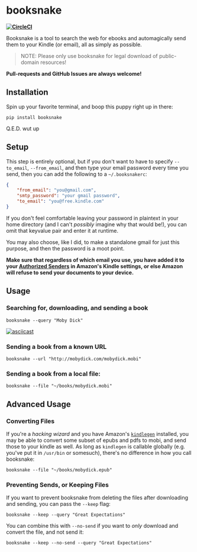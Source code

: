 # booksnake

**[![CircleCI](https://circleci.com/gh/j6k4m8/booksnake.svg?style=svg)](https://circleci.com/gh/j6k4m8/booksnake)**

Booksnake is a tool to search the web for ebooks and automagically send them to your Kindle (or email), all as simply as possible.

> NOTE: Please only use booksnake for legal download of public-domain resources!

**Pull-requests and GitHub Issues are always welcome!**

## Installation

Spin up your favorite terminal, and boop this puppy right up in there:
```shell
pip install booksnake
```

Q.E.D. wut up

## Setup
This step is entirely optional, but if you don't want to have to specify `--to_email`, `--from_email`, and then type your email password every time you send, then you can add the following to a `~/.booksnakerc`:

```json
{
    "from_email": "you@gmail.com",
    "smtp_password": "your gmail password",
    "to_email": "you@free.kindle.com"
}
```

If you don't feel comfortable leaving your password in plaintext in your home directory (and I can't _possibly_ imagine why that would be!), you can omit that keyvalue pair and enter it at runtime.

You may also choose, like I did, to make a standalone gmail for just this purpose, and then the password is a moot point.

**Make sure that regardless of which email you use, you have added it to your [Authorized Senders](https://www.amazon.com/gp/help/customer/display.html?nodeId=201974240) in Amazon's Kindle settings, or else Amazon will refuse to send your documents to your device.**

## Usage

### Searching for, downloading, and sending a book

```shell
booksnake --query "Moby Dick"
```

[![asciicast](https://asciinema.org/a/esbwna82m297lbwhhvm2w95ne.png)](https://asciinema.org/a/esbwna82m297lbwhhvm2w95ne)

### Sending a book from a known URL
```shell
booksnake --url "http://mobydick.com/mobydick.mobi"
```

### Sending a book from a local file:
```shell
booksnake --file "~/books/mobydick.mobi"
```

## Advanced Usage

### Converting Files
If you're a _hacking wizard_ and you have Amazon's [`kindlegen`](https://www.amazon.com/gp/feature.html?docId=1000765211) installed, you may be able to convert some subset of epubs and pdfs to mobi, and send those to your kindle as well. As long as `kindlegen` is callable globally (e.g. you've put it in `/usr/bin` or somesuch), there's no difference in how you call booksnake:

```shell
booksnake --file "~/books/mobydick.epub"
```

### Preventing Sends, or Keeping Files
If you want to prevent booksnake from deleting the files after downloading and sending, you can pass the `--keep` flag:

```shell
booksnake --keep --query "Great Expectations"
```

You can combine this with `--no-send` if you want to _only_ download and convert the file, and not send it:

```shell
booksnake --keep --no-send --query "Great Expectations"
```
